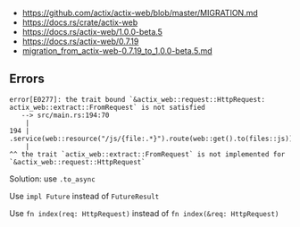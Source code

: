 - https://github.com/actix/actix-web/blob/master/MIGRATION.md
- https://docs.rs/crate/actix-web
- https://docs.rs/actix-web/1.0.0-beta.5
- https://docs.rs/actix-web/0.7.19
- [migration_from_actix-web-0.7.19_to_1.0.0-beta.5.md](https://gist.github.com/rofrol/351f97c40ebc83c20882c2859db8c626)

## Errors

```
error[E0277]: the trait bound `&actix_web::request::HttpRequest: actix_web::extract::FromRequest` is not satisfied
   --> src/main.rs:194:70
    |
194 |             .service(web::resource("/js/{file:.*}").route(web::get().to(files::js)))
    |                                                                      ^^ the trait `actix_web::extract::FromRequest` is not implemented for `&actix_web::request::HttpRequest`
```

Solution: use `.to_async`



Use `impl Future` instead of `FutureResult`

Use `fn index(req: HttpRequest)` instead of `fn index(&req: HttpRequest)`
